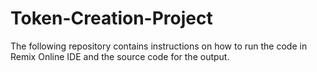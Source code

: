 # Token-Creation-Project
The following repository contains instructions on how to run the code in Remix Online IDE and the source code for the output.
